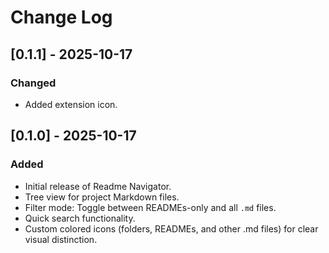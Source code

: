 # Change Log

## [0.1.1] - 2025-10-17

### Changed
- Added extension icon.

## [0.1.0] - 2025-10-17

### Added
- Initial release of Readme Navigator.
- Tree view for project Markdown files.
- Filter mode: Toggle between READMEs-only and all `.md` files.
- Quick search functionality.
- Custom colored icons (folders, READMEs, and other .md files) for clear visual distinction.